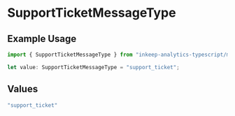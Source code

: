 # SupportTicketMessageType

## Example Usage

```typescript
import { SupportTicketMessageType } from "inkeep-analytics-typescript/models/components";

let value: SupportTicketMessageType = "support_ticket";
```

## Values

```typescript
"support_ticket"
```